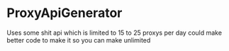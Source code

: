 # ProxyApiGenerator
Uses some shit api which is limited to 15 to 25 proxys per day could make better code to make it so you can make unlimited
